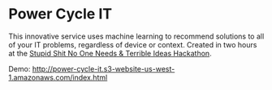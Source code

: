 # Power Cycle IT

This innovative service uses machine learning to recommend solutions to all of your IT problems, regardless of device or context. Created in two hours at the [Stupid Shit No One Needs & Terrible Ideas Hackathon](http://stupidhackathon.github.io/).

Demo: http://power-cycle-it.s3-website-us-west-1.amazonaws.com/index.html
